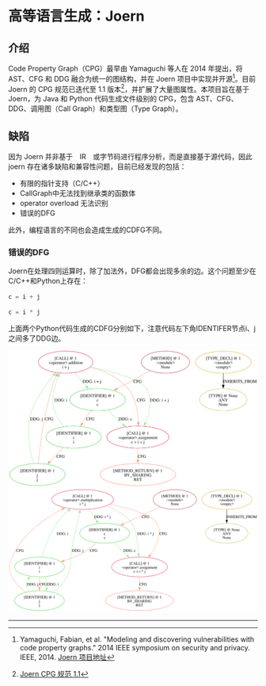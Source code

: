 # 高等语言生成：Joern

## 介绍

Code Property Graph（CPG）最早由 Yamaguchi 等人在 2014 年提出，将 AST、CFG 和 DDG 融合为统一的图结构，并在 Joern 项目中实现并开源[^1]。目前 Joern 的 CPG 规范已迭代至 1.1 版本[^2]，并扩展了大量图属性。本项目旨在基于 Joern，为 Java 和 Python 代码生成文件级别的 CPG，包含 AST、CFG、DDG、调用图（Call Graph）和类型图（Type Graph）。

## 缺陷

因为 Joern 并非基于　IR　或字节码进行程序分析，而是直接基于源代码，因此 joern 存在诸多缺陷和兼容性问题，目前已经发现的包括：

- 有限的指针支持（C/C++）
- CallGraph中无法找到继承类的函数体
- operator overload 无法识别
- 错误的DFG

此外，编程语言的不同也会造成生成的CDFG不同。

### 错误的DFG

Joern在处理四则运算时，除了加法外，DFG都会出现多余的边。这个问题至少在C/C++和Python上存在：

```py
c = i + j
```

```py
c = i * j
```

上面两个Python代码生成的CDFG分别如下，注意代码左下角IDENTIFER节点i、j之间多了DDG边。

![](assets/bug_operator_addition.svg)
![](assets/bug_operator_multiplication.svg)

---

[^1]: Yamaguchi, Fabian, et al. "Modeling and discovering vulnerabilities with code property graphs." 2014 IEEE symposium on security and privacy. IEEE, 2014. [Joern 项目地址](https://github.com/joernio/joern)

[^2]: [Joern CPG 规范 1.1](https://cpg.joern.io/)